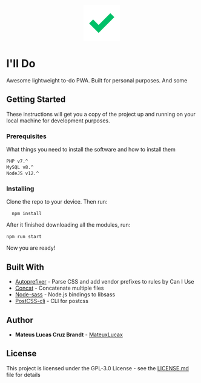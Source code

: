 <p align="center">
  <img height="96" src="https://raw.githubusercontent.com/MateuxLucax/ill-do/master/assets/icons/icon-512x512.png">
</p>


# I'll Do

Awesome lightweight to-do PWA. Built for personal purposes. And some 

## Getting Started

These instructions will get you a copy of the project up and running on your local machine for development purposes.

### Prerequisites

What things you need to install the software and how to install them

```
PHP v7.^
MySQL v8.^
NodeJS v12.^
```

### Installing

Clone the repo to your device. Then run:

```
  npm install
```

After it finished downloading all the modules, run:

```
npm run start
```

Now you are ready!

## Built With

* [Autoprefixer](https://github.com/postcss/autoprefixer) - Parse CSS and add vendor prefixes to rules by Can I Use
* [Concat](https://github.com/gko/concat) - Concatenate multiple files
* [Node-sass](https://github.com/sass/node-sass) - Node.js bindings to libsass
* [PostCSS-cli](https://github.com/postcss/postcss-cli) - CLI for postcss

## Author

* **Mateus Lucas Cruz Brandt** - [MateuxLucax](https://github.com/MateuxLucax)

## License

This project is licensed under the GPL-3.0 License - see the [LICENSE.md](LICENSE.md) file for details
